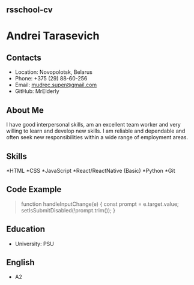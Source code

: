 ## rsschool-cv

# Andrei Tarasevich

## Contacts


* Location: Novopolotsk, Belarus
* Phone: +375 (29) 88-60-256
* Email: mudrec.super@gmail.com
* GitHub: MrElderly

## About Me 

I have good interpersonal skills, am an excellent team worker and very willing to learn and develop new skills.
I am reliable and dependable and often seek new responsibilities within a wide range of employment areas.

## Skills 

*HTML
*CSS
*JavaScript
*React/ReactNative (Basic)
*Python
*Git

## Code Example

  > function handleInputChange(e) {
    const prompt = e.target.value;
    setIsSubmitDisabled(!prompt.trim());
  \}

## Education

* University: PSU 

## English

* A2 